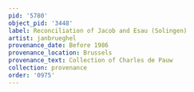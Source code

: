 ```yaml
---
pid: '5780'
object_pid: '3448'
label: Reconciliation of Jacob and Esau (Solingen)
artist: janbrueghel
provenance_date: Before 1986
provenance_location: Brussels
provenance_text: Collection of Charles de Pauw
collection: provenance
order: '0975'
---
```

